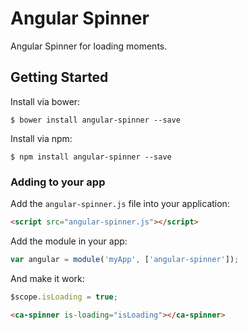 # Angular Spinner

Angular Spinner for loading moments.

## Getting Started

Install via bower:

```
$ bower install angular-spinner --save
```

Install via npm:

```
$ npm install angular-spinner --save
```

### Adding to your app

Add the `angular-spinner.js` file into your application:

```html
<script src="angular-spinner.js"></script>
```

Add the module in your app:

```js
var angular = module('myApp', ['angular-spinner']);
```

And make it work:

```js
$scope.isLoading = true;
```

```html
<ca-spinner is-loading="isLoading"></ca-spinner>
```

